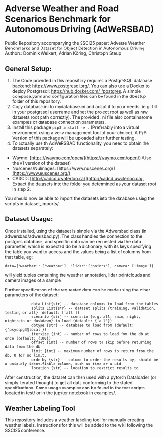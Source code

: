 # Adverse Weather and Road Scenarios Benchmark for Autonomous Driving (AdWeRSBAD)
Public Repository accompanying the SSCI25 paper:
Adverse Weather Benchmarks and Dataset for Object Detection in Autonomous Driving
Authors: Dominik Weikert, Adrian Köring, Christoph Steup

## General Setup:

1. The Code provided in this repository requires a PostgreSQL database backend: https://www.postgresql.org/. You can also use a Docker to deploy Postgresql: https://hub.docker.com/_/postgres. A simple compose.yaml and configuration files can be found in the  dbestup folder of this repository.
2. Copy database.ini to mydatabase.ini and adapt it to your needs. (e.g. fill in your postgresql username and set the project root as well as raw datasets root path correctly). The provided .ini file also containssome examples of database connection parameters.
3. Install this package `pip3 install -e .` (Preferably into a virtual environment using a venv management tool of your choice). A PyPi Version of this package will be uploaded after further testing.
4. To actually use th AdWeRSBAD functionality, you need to obtain the datasets separately:
 - Waymo: [https://waymo.com/open/](https://waymo.com/open/) (Use the v1 version of the dataset)
 - Nuscenes/NuImages: [https://www.nuscenes.org/](https://www.nuscenes.org/)
 - CADCD: [http://cadcd.uwaterloo.ca/](http://cadcd.uwaterloo.ca/)
Extract the datasets into the folder you determined as your dataset root in step 2.

You should now be able to import the datasets into the database using the scripts in dataset_imports/.


## Dataset Usage:

Once installed, using the dataset is simple via the Adwersbad class (in adwersbad/adwersbad.py).
The class handles the connection to the postgres database, and specific data can be requested via the data parameter, which is expected do be a dictionary, with its keys specifying the table you want to access and the values being a list of columns from that table, eg:

`data={'weather': ['weather'], 'lidar':['points'], camera: ['image']}`

will yield tuples containing the weather annotation, lidar pointclouds and camera images of a sample.

Further specification of the requested data can be made using the other parameters of the dataset:

```
            data List{str} -- database columns to load from the tables
            splits List{str} -- dataset splits {training, validation, testing or all} (default: ['all'])
            scenario {str} -- scenario {e.g. all, rain, night, nightrain or duskdawn} to load (default: {'all'})
            dbtype {str} -- database to load from (default: {'psycopg3@local'})
            itersize {int} -- number of rows to load fom the db at once (default: {100})
            offset {int} -- number of rows to skip before returning data from the db
            limit {int} -- maximum number of rows to return from the db, 0 for no limit. 
            orderby {str} -- column to order the results by, should be a uniquely identifiable column, such as time or a uid
            location {str} -- location to restrict results to
```

After construction, the dataset can then used with a pytorch Dataloader (or simply iterated through) to get all data conforming to the stated specifications. Some usage examples can be found in the test scripts located in test/ or in the jupyter notebook in examples/.



## Weather Labeling Tool

This repository includes a weather labeling tool for manually creating weather labels. Instructions for this will be added to the wiki following the SSCI25 conference.
